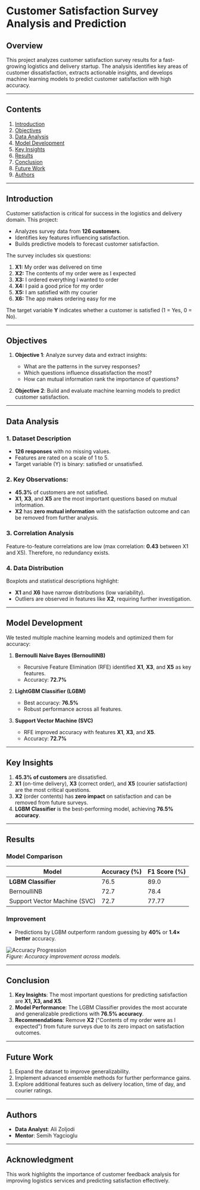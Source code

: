 # Customer Satisfaction Survey Analysis and Prediction

## Overview
This project analyzes customer satisfaction survey results for a fast-growing logistics and delivery startup. The analysis identifies key areas of customer dissatisfaction, extracts actionable insights, and develops machine learning models to predict customer satisfaction with high accuracy.

---

## Contents
1. [Introduction](#introduction)
2. [Objectives](#objectives)
3. [Data Analysis](#data-analysis)
4. [Model Development](#model-development)
5. [Key Insights](#key-insights)
6. [Results](#results)
7. [Conclusion](#conclusion)
8. [Future Work](#future-work)
9. [Authors](#authors)

---

## Introduction
Customer satisfaction is critical for success in the logistics and delivery domain. This project:
- Analyzes survey data from **126 customers**.
- Identifies key features influencing satisfaction.
- Builds predictive models to forecast customer satisfaction.

The survey includes six questions:

1. **X1:** My order was delivered on time  
2. **X2:** The contents of my order were as I expected  
3. **X3:** I ordered everything I wanted to order  
4. **X4:** I paid a good price for my order  
5. **X5:** I am satisfied with my courier  
6. **X6:** The app makes ordering easy for me  

The target variable **Y** indicates whether a customer is satisfied (1 = Yes, 0 = No).

---

## Objectives
1. **Objective 1**: Analyze survey data and extract insights:
   - What are the patterns in the survey responses?
   - Which questions influence dissatisfaction the most?
   - How can mutual information rank the importance of questions?

2. **Objective 2**: Build and evaluate machine learning models to predict customer satisfaction.

---

## Data Analysis

### 1. Dataset Description
- **126 responses** with no missing values.
- Features are rated on a scale of 1 to 5.
- Target variable (Y) is binary: satisfied or unsatisfied.

### 2. Key Observations:
- **45.3\%** of customers are not satisfied.
- **X1**, **X3**, and **X5** are the most important questions based on mutual information.
- **X2** has **zero mutual information** with the satisfaction outcome and can be removed from further analysis.

### 3. Correlation Analysis
Feature-to-feature correlations are low (max correlation: **0.43** between X1 and X5). Therefore, no redundancy exists.

### 4. Data Distribution
Boxplots and statistical descriptions highlight:
- **X1** and **X6** have narrow distributions (low variability).
- Outliers are observed in features like **X2**, requiring further investigation.

---

## Model Development

We tested multiple machine learning models and optimized them for accuracy:

1. **Bernoulli Naive Bayes (BernoulliNB)**
   - Recursive Feature Elimination (RFE) identified **X1**, **X3**, and **X5** as key features.
   - Accuracy: **72.7\%**

2. **LightGBM Classifier (LGBM)**
   - Best accuracy: **76.5\%**
   - Robust performance across all features.

3. **Support Vector Machine (SVC)**
   - RFE improved accuracy with features **X1**, **X3**, and **X5**.
   - Accuracy: **72.7\%**

---

## Key Insights

1. **45.3\% of customers** are dissatisfied.  
2. **X1** (on-time delivery), **X3** (correct order), and **X5** (courier satisfaction) are the most critical questions.  
3. **X2** (order contents) has **zero impact** on satisfaction and can be removed from future surveys.  
4. **LGBM Classifier** is the best-performing model, achieving **76.5\% accuracy**.  

---

## Results

### Model Comparison
| Model                 | Accuracy (%) | F1 Score (%) |
|-----------------------|--------------|--------------|
| **LGBM Classifier**   | 76.5         | 89.0         |
| BernoulliNB           | 72.7         | 78.4         |
| Support Vector Machine (SVC) | 72.7         | 77.77        |

### Improvement
- Predictions by LGBM outperform random guessing by **40\%** or **1.4× better** accuracy.

![Accuracy Progression](accuracy_progression.png)  
*Figure: Accuracy improvement across models.*

---

## Conclusion

1. **Key Insights**: The most important questions for predicting satisfaction are **X1, X3, and X5**.
2. **Model Performance**: The LGBM Classifier provides the most accurate and generalizable predictions with **76.5\% accuracy**.
3. **Recommendations**: Remove **X2** ("Contents of my order were as I expected") from future surveys due to its zero impact on satisfaction outcomes.

---

## Future Work
1. Expand the dataset to improve generalizability.
2. Implement advanced ensemble methods for further performance gains.
3. Explore additional features such as delivery location, time of day, and courier ratings.

---

## Authors
- **Data Analyst**: Ali Zoljodi  
- **Mentor**: Semih Yagcioglu  

---

## Acknowledgment
This work highlights the importance of customer feedback analysis for improving logistics services and predicting satisfaction effectively.
